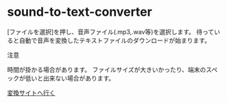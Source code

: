 # sound-to-text-converter

[ファイルを選択]を押し、音声ファイル(.mp3,.wav等)を選択します。
待っていると自動で音声を変換したテキストファイルのダウンロードが始まります。


注意

時間が掛かる場合があります。
ファイルサイズが大きいかったり、端末のスペックが低いと出来ない場合があります。

[変換サイトへ行く](https://1a291109a6.github.io/sounds-to-text-converter/)

